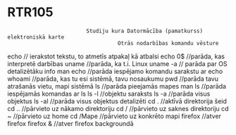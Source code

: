 # RTR105
                             Studiju kura Datormācība (pamatkurss) elektroniskā karte
                                       Otrās nodarbības komandu vēsture
    
   echo // ierakstot tekstu, to atmetīs atpakaļ kā atbalsi
   echo 0$ //parāda, kas interpretē darbības
   uname //parāda, ka t.i. Linux
   uname -a // parāda par OS detalizētāku  info
   man echo //parāda iespējamo komandu sarakstu ar echo
   whoami //parāda, kas tu esi sistēmā, tavu nosaukumu
   pwd //parāda tavu atrašanās vietu, mapi sistēmā
   ls //parāda pieejamās mapes
   man ls //parāda iespējamās komandas ar ls
   ls -l //objektu saraksts
   ls -a //parāda visus objektus
   ls -al //parāda visus objektus detalizēti
   cd . //aktīvā direktorija šeid
   cd .. //pārvieto uz nākamo direktoriju
   cd / //pārvieto uz saknes direktoriju
   cd ~ //pārvieto uz home 
   cd /Mape //pārvieto uz konkrēto mapi
   firefox //atver firefox
   firefox & //atver firefox backgroundā
   
